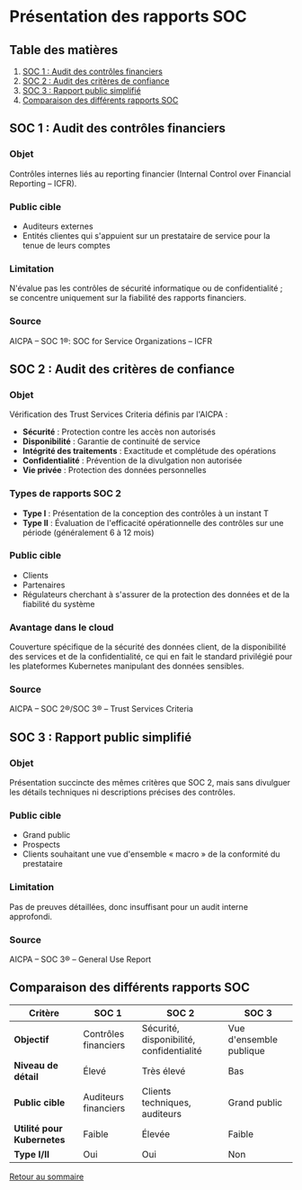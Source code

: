 # Présentation des rapports SOC

## Table des matières
1. [SOC 1 : Audit des contrôles financiers](#soc-1--audit-des-contrôles-financiers)
2. [SOC 2 : Audit des critères de confiance](#soc-2--audit-des-critères-de-confiance)
3. [SOC 3 : Rapport public simplifié](#soc-3--rapport-public-simplifié)
4. [Comparaison des différents rapports SOC](#comparaison-des-différents-rapports-soc)

## SOC 1 : Audit des contrôles financiers

### Objet
Contrôles internes liés au reporting financier (Internal Control over Financial Reporting – ICFR).

### Public cible
- Auditeurs externes
- Entités clientes qui s'appuient sur un prestataire de service pour la tenue de leurs comptes

### Limitation
N'évalue pas les contrôles de sécurité informatique ou de confidentialité ; se concentre uniquement sur la fiabilité des rapports financiers.

### Source
AICPA – SOC 1®: SOC for Service Organizations – ICFR

## SOC 2 : Audit des critères de confiance

### Objet
Vérification des Trust Services Criteria définis par l'AICPA :
- **Sécurité** : Protection contre les accès non autorisés
- **Disponibilité** : Garantie de continuité de service
- **Intégrité des traitements** : Exactitude et complétude des opérations
- **Confidentialité** : Prévention de la divulgation non autorisée
- **Vie privée** : Protection des données personnelles

### Types de rapports SOC 2
- **Type I** : Présentation de la conception des contrôles à un instant T
- **Type II** : Évaluation de l'efficacité opérationnelle des contrôles sur une période (généralement 6 à 12 mois)

### Public cible
- Clients
- Partenaires
- Régulateurs cherchant à s'assurer de la protection des données et de la fiabilité du système

### Avantage dans le cloud
Couverture spécifique de la sécurité des données client, de la disponibilité des services et de la confidentialité, ce qui en fait le standard privilégié pour les plateformes Kubernetes manipulant des données sensibles.

### Source
AICPA – SOC 2®/SOC 3® – Trust Services Criteria

## SOC 3 : Rapport public simplifié

### Objet
Présentation succincte des mêmes critères que SOC 2, mais sans divulguer les détails techniques ni descriptions précises des contrôles.

### Public cible
- Grand public
- Prospects
- Clients souhaitant une vue d'ensemble « macro » de la conformité du prestataire

### Limitation
Pas de preuves détaillées, donc insuffisant pour un audit interne approfondi.

### Source
AICPA – SOC 3® – General Use Report

## Comparaison des différents rapports SOC

| Critère | SOC 1 | SOC 2 | SOC 3 |
|---------|-------|-------|-------|
| **Objectif** | Contrôles financiers | Sécurité, disponibilité, confidentialité | Vue d'ensemble publique |
| **Niveau de détail** | Élevé | Très élevé | Bas |
| **Public cible** | Auditeurs financiers | Clients techniques, auditeurs | Grand public |
| **Utilité pour Kubernetes** | Faible | Élevée | Faible |
| **Type I/II** | Oui | Oui | Non |

[Retour au sommaire](../../README.md)
